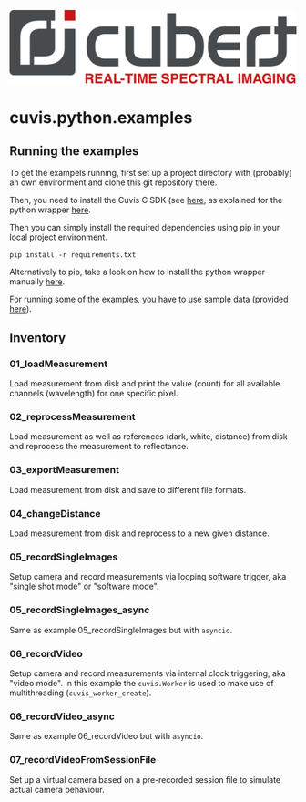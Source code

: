 ![image](https://raw.githubusercontent.com/cubert-hyperspectral/cuvis.sdk/main/branding/logo/banner.png)

# cuvis.python.examples

## Running the examples
To get the exampels running, first set up a project directory with (probably) an own environment and clone this git repository there.

Then, you need to install the Cuvis C SDK (see [here](https://cloud.cubert-gmbh.de/s/qpxkyWkycrmBK9m), as explained for the python wrapper [here](https://github.com/cubert-hyperspectral/cuvis.python).

Then you can simply install the required dependencies using pip in your local project environment.

```
pip install -r requirements.txt
```

Alternatively to pip, take a look on how to install the python wrapper manually [here](https://github.com/cubert-hyperspectral/cuvis.python).

For running some of the examples, you have to use sample data (provided [here](https://cloud.cubert-gmbh.de/s/SrkSRja5FKGS2Tw?path=%2FCuvis%203.2%20Sample%20Data)).

## Inventory

### 01_loadMeasurement
Load measurement from disk and print the value (count) for all available channels (wavelength) for one specific pixel.

### 02_reprocessMeasurement
Load measurement as well as references (dark, white, distance) from disk and reprocess the measurement to reflectance.

### 03_exportMeasurement
Load measurement from disk and save to different file formats.

### 04_changeDistance
Load measurement from disk and reprocess to a new given distance.

### 05_recordSingleImages
Setup camera and record measurements via looping software trigger, aka 
"single shot mode" or "software mode".

### 05_recordSingleImages_async
Same as example 05_recordSingleImages but with `asyncio`.

### 06_recordVideo
Setup camera and record measurements via internal clock triggering, aka "video mode". In this example the `cuvis.Worker` is used to make use of multithreading (`cuvis_worker_create`).

### 06_recordVideo_async
Same as example 06_recordVideo but with `asyncio`.

### 07_recordVideoFromSessionFile
Set up a virtual camera based on a pre-recorded session file to simulate actual camera behaviour.
